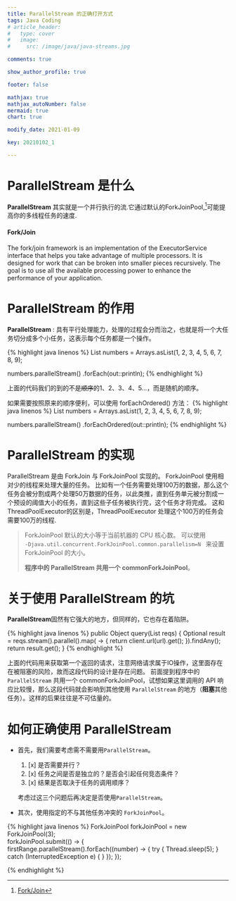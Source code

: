 ```yaml
---
title: ParallelStream 的正确打开方式
tags: Java Coding 
# article_header:
#   type: cover
#   image:
#     src: /image/java/java-streams.jpg

comments: true

show_author_profile: true

footer: false

mathjax: true
mathjax_autoNumber: false
mermaid: true
chart: true

modify_date: 2021-01-09

key: 20210102_1

---
```



# ParallelStream 是什么

**ParallelStream** 其实就是一个并行执行的流.它通过默认的ForkJoinPool,[^1]可能提高你的多线程任务的速度.

<!--more-->
<!-- more -->

<div class="card">
  <div class="card__content">
    <div class="card__header">
      <h4>Fork/Join</h4>
    </div>
    <p>The fork/join framework is an implementation of the ExecutorService interface that helps you take advantage of multiple processors. It is designed for work that can be broken into smaller pieces recursively. The goal is to use all the available processing power to enhance the performance of your application.</p>
  </div>
</div>


# ParallelStream 的作用

**ParallelStream** 
: 具有平行处理能力，处理的过程会分而治之，也就是将一个大任务切分成多个小任务，这表示每个任务都是一个操作。


{% highlight java linenos %}
List<Integer> numbers = Arrays.asList(1, 2, 3, 4, 5, 6, 7, 8, 9);

numbers.parallelStream()
       .forEach(out::println); 
{% endhighlight %}

上面的代码我们的到的不是~~顺序~~的1、2、3、4、5…，而是随机的顺序。

如果需要按照原来的顺序便利，可以使用 forEachOrdered() 方法：
{% highlight java linenos %}
List<Integer> numbers = Arrays.asList(1, 2, 3, 4, 5, 6, 7, 8, 9);

numbers.parallelStream()
       .forEachOrdered(out::println);
{% endhighlight %}

# ParallelStream 的实现
 
ParallelStream 是由 ForkJoin 与 ForkJoinPool 实现的。
ForkJoinPool 使用相对少的线程来处理大量的任务。
比如有一个任务需要处理100万的数据，那么这个任务会被分割成两个处理50万数据的任务，以此类推，直到任务单元被分割成一个预设的阈值大小的任务，直到这些子任务被执行完，这个任务才将完成。
这和ThreadPoolExecutor的区别是，ThreadPoolExecutor 处理这个100万的任务会需要100万的线程.

>ForkJoinPool 默认的大小等于当前机器的 CPU 核心数。
>可以使用 <br>
> ```-Djava.util.concurrent.ForkJoinPool.common.parallelism=N ``` 
>来设置 ForkJoinPool 的大小。
>
>**程序中的 ParallelStream 共用一个 commonForkJoinPool**。


# 关于使用 ParallelStream 的坑

**ParallelStream**固然有它强大的地方，但同样的，它也存在着陷阱。

{% highlight java linenos %}
 public Object query(List<Request> reqs) {
     Optional<String> result = reqs.stream().parallel().map( -> {
        return client.url(url).get();
      }).findAny();
      return result.get();
}
{% endhighlight %}

上面的代码用来获取第一个返回的请求，注意网络请求属于IO操作，这里面存在在被阻塞的风险，故而这段代码的设计是存在问题。
前面提到程序中的 ```ParallelStream``` 共用一个 commonForkJoinPool，试想如果这里调用的 API 响应比较慢，那么这段代码就会影响到其他使用 ```ParallelStream``` 的地方（**阻塞**其他任务）。这样的后果往往是不可估量的。

# 如何正确使用 ParallelStream

- 首先，我们需要考虑需不需要用```ParallelStream```。


    1. [x] 是否需要并行？  
    2. [x] 任务之间是否是独立的？是否会引起任何竞态条件？  
    3. [x] 结果是否取决于任务的调用顺序？ 


    考虑过这三个问题后再决定是否使用```ParallelStream```。


- 其次，使用指定的不与其他任务冲突的 ```ForkJoinPool```。

{% highlight java linenos %}
ForkJoinPool forkJoinPool = new ForkJoinPool(3);  
forkJoinPool.submit(() -> {  
    firstRange.parallelStream().forEach((number) -> {
        try {
            Thread.sleep(5);
        } catch (InterruptedException e) { }
    });
});

{% endhighlight %}




[^1]: [Fork/Join](https://docs.oracle.com/javase/tutorial/essential/concurrency/forkjoin.html)

